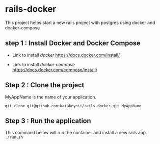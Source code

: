 # rails-docker
This project helps start a new rails project with postgres using docker and docker-compose

## step 1 : Install Docker and Docker Compose

- Link to install *docker*
https://docs.docker.com/install/

- Link to install *docker-compose*
https://docs.docker.com/compose/install/


## Step 2 : Clone the project 
MyAppName is the name of your application.

`git clone git@github.com:katakeynii/rails-docker.git MyAppName`

## Step 3 : Run the application

This command below will run the container and install a new rails app.
`./run.sh`
